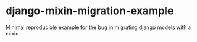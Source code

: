 # django-mixin-migration-example
Minimal reproducible example for the bug in migrating django models with a mixin
